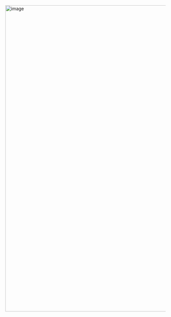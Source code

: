 <img width="960" alt="image" src="https://user-images.githubusercontent.com/90923574/227949742-b8b3d676-206d-4f99-ba63-09025ed7b1d0.png">

